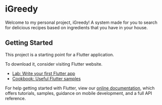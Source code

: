 # iGreedy

Welcome to my personal project, iGreedy! A system made for you to search for delicious recipes based on ingredients that you have in your house.

## Getting Started

This project is a starting point for a Flutter application.

To download it, consider visiting Flutter website.

- [Lab: Write your first Flutter app](https://flutter.dev/docs/get-started/codelab)
- [Cookbook: Useful Flutter samples](https://flutter.dev/docs/cookbook)

For help getting started with Flutter, view our
[online documentation](https://flutter.dev/docs), which offers tutorials,
samples, guidance on mobile development, and a full API reference.
